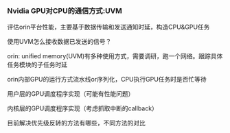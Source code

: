 ### Nvidia GPU对CPU的通信方式:UVM

评估orin平台性能，主要基于数据传输和发送通知时延，构造CPU&GPU任务

使用UVM怎么接收数据已发送的信号？



orin: unified memory(UVM)有多种使用方式，需要调研，跑一个网络。跟踪具体任务模块的子任务时延

orin内部GPU的运行方式流水线or序列化，CPU执行GPU任务时是否忙等待

用户层的GPU调度程序实现（可能有性能问题）

内核层的GPU调度程序实现（考虑抓取中断的callback）

目前解决优先级反转的方法有哪些，不同方法的对比